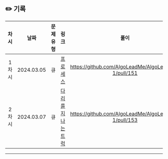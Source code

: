 ## ✏️ 기록

| 차시  |    날짜    | 문제유형 |                                         링크                                          |                        풀이                         |
| :---: | :--------: | :------: | :-----------------------------------------------------------------------------------: | :-------------------------------------------------: |
| 1차시 | 2024.03.05 |    큐    |      [프로세스](https://school.programmers.co.kr/learn/courses/30/lessons/42587)      | https://github.com/AlgoLeadMe/AlgoLeadMe-1/pull/151 |
| 2차시 | 2024.03.07 |    큐    | [다리를 지나는 트럭](https://school.programmers.co.kr/learn/courses/30/lessons/42583) | https://github.com/AlgoLeadMe/AlgoLeadMe-1/pull/153 |

---
